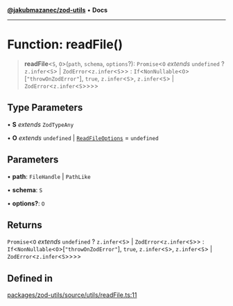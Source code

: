[**@jakubmazanec/zod-utils**](../README.md) • **Docs**

---

# Function: readFile()

> **readFile**\<`S`, `O`\>(`path`, `schema`, `options`?): `Promise`\<`O` _extends_ `undefined` ?
> `z.infer`\<`S`\> \| `ZodError`\<`z.infer`\<`S`\>\> :
> `If`\<`NonNullable`\<`O`\>\[`"throwOnZodError"`\], `true`, `z.infer`\<`S`\>, `z.infer`\<`S`\> \|
> `ZodError`\<`z.infer`\<`S`\>\>\>\>

## Type Parameters

• **S** _extends_ `ZodTypeAny`

• **O** _extends_ `undefined` \| [`ReadFileOptions`](../interfaces/ReadFileOptions.md) = `undefined`

## Parameters

• **path**: `FileHandle` \| `PathLike`

• **schema**: `S`

• **options?**: `O`

## Returns

`Promise`\<`O` _extends_ `undefined` ? `z.infer`\<`S`\> \| `ZodError`\<`z.infer`\<`S`\>\> :
`If`\<`NonNullable`\<`O`\>\[`"throwOnZodError"`\], `true`, `z.infer`\<`S`\>, `z.infer`\<`S`\> \|
`ZodError`\<`z.infer`\<`S`\>\>\>\>

## Defined in

[packages/zod-utils/source/utils/readFile.ts:11](https://github.com/jakubmazanec/tools/blob/e8ae4d79f84effbab1b79b1c88222a54b84f3504/packages/zod-utils/source/utils/readFile.ts#L11)
